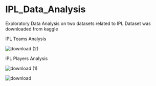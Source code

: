 # IPL_Data_Analysis

Exploratory Data Analysis on two datasets related to IPL
Dataset was downloaded from kaggle

IPL Teams Analysis

![download (2)](https://user-images.githubusercontent.com/41074452/156025055-42eb1198-3a23-42de-ab7a-6d5455e724d9.png)


IPL Players Analysis

![download (1)](https://user-images.githubusercontent.com/41074452/156025052-0843018c-2c63-48b3-9566-dd0b70401671.png)


![download](https://user-images.githubusercontent.com/41074452/156025057-ac9a9619-9770-41bb-864e-710d68d352e5.png)
